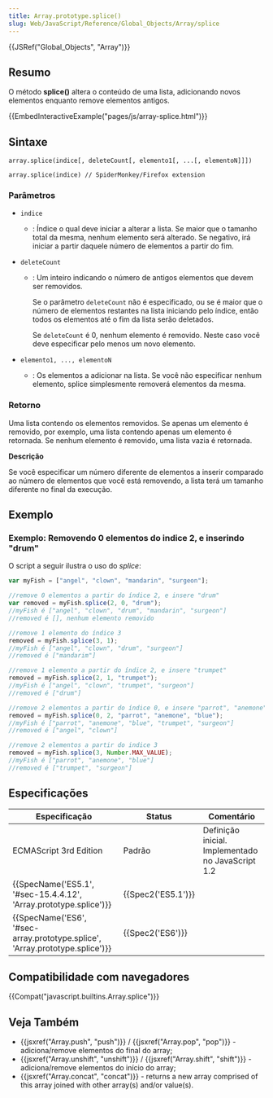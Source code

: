 ```yaml
---
title: Array.prototype.splice()
slug: Web/JavaScript/Reference/Global_Objects/Array/splice
---
```


{{JSRef("Global_Objects", "Array")}}

## Resumo

O método **splice()** altera o conteúdo de uma lista, adicionando novos elementos enquanto remove elementos antigos.

{{EmbedInteractiveExample("pages/js/array-splice.html")}}

## Sintaxe

```
array.splice(indice[, deleteCount[, elemento1[, ...[, elementoN]]])

array.splice(indice) // SpiderMonkey/Firefox extension
```

### Parâmetros

- `indice`
  - : Índice o qual deve iniciar a alterar a lista. Se maior que o tamanho total da mesma, nenhum elemento será alterado. Se negativo, irá iniciar a partir daquele número de elementos a partir do fim.
- `deleteCount`

  - : Um inteiro indicando o número de antigos elementos que devem ser removidos.

    Se o parâmetro `deleteCount` não é especificado, ou se é maior que o número de elementos restantes na lista iniciando pelo índice, então todos os elementos até o fim da lista serão deletados.

    Se `deleteCount` é 0, nenhum elemento é removido. Neste caso você deve especificar pelo menos um novo elemento.

- `elemento1, ..., elementoN`
  - : Os elementos a adicionar na lista. Se você não especificar nenhum elemento, splice simplesmente removerá elementos da mesma.

### Retorno

Uma lista contendo os elementos removidos. Se apenas um elemento é removido, por exemplo, uma lista contendo apenas um elemento é retornada. Se nenhum elemento é removido, uma lista vazia é retornada.

**Descrição**

Se você especificar um número diferente de elementos a inserir comparado ao número de elementos que você está removendo, a lista terá um tamanho diferente no final da execução.

## Exemplo

### Exemplo: Removendo 0 elementos do indice 2, e inserindo "drum"

O script a seguir ilustra o uso do _splice_:

```js
var myFish = ["angel", "clown", "mandarin", "surgeon"];

//remove 0 elementos a partir do índice 2, e insere "drum"
var removed = myFish.splice(2, 0, "drum");
//myFish é ["angel", "clown", "drum", "mandarin", "surgeon"]
//removed é [], nenhum elemento removido

//remove 1 elemento do índice 3
removed = myFish.splice(3, 1);
//myFish é ["angel", "clown", "drum", "surgeon"]
//removed é ["mandarim"]

//remove 1 elemento a partir do índice 2, e insere "trumpet"
removed = myFish.splice(2, 1, "trumpet");
//myFish é ["angel", "clown", "trumpet", "surgeon"]
//removed é ["drum"]

//remove 2 elementos a partir do índice 0, e insere "parrot", "anemone" e "blue"
removed = myFish.splice(0, 2, "parrot", "anemone", "blue");
//myFish é ["parrot", "anemone", "blue", "trumpet", "surgeon"]
//removed é ["angel", "clown"]

//remove 2 elementos a partir do indice 3
removed = myFish.splice(3, Number.MAX_VALUE);
//myFish é ["parrot", "anemone", "blue"]
//removed é ["trumpet", "surgeon"]
```

## Especificações

| Especificação                                                                                        | Status                   | Comentário                                        |
| ---------------------------------------------------------------------------------------------------- | ------------------------ | ------------------------------------------------- |
| ECMAScript 3rd Edition                                                                               | Padrão                   | Definição inicial. Implementado no JavaScript 1.2 |
| {{SpecName('ES5.1', '#sec-15.4.4.12', 'Array.prototype.splice')}}             | {{Spec2('ES5.1')}} |                                                   |
| {{SpecName('ES6', '#sec-array.prototype.splice', 'Array.prototype.splice')}} | {{Spec2('ES6')}}     |                                                   |

## Compatibilidade com navegadores

{{Compat("javascript.builtins.Array.splice")}}

## Veja Também

- {{jsxref("Array.push", "push")}} / {{jsxref("Array.pop", "pop")}} - adiciona/remove elementos do final do array;
- {{jsxref("Array.unshift", "unshift")}} / {{jsxref("Array.shift", "shift")}} - adiciona/remove elementos do início do array;
- {{jsxref("Array.concat", "concat")}} - returns a new array comprised of this array joined with other array(s) and/or value(s).
